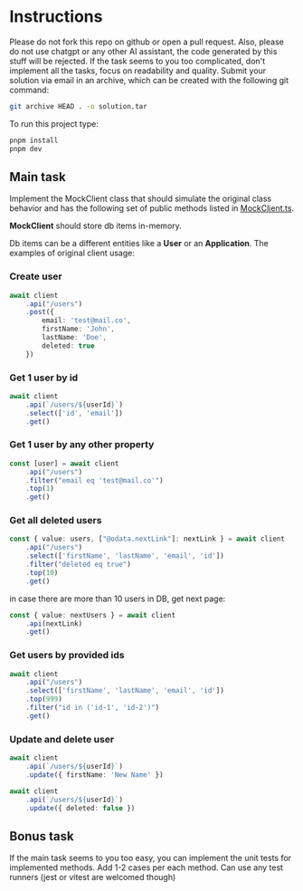 # Instructions

Please do not fork this repo on github or open a pull request.
Also, please do not use chatgpt or any other AI assistant, the code generated by this stuff will be rejected.
If the task seems to you too complicated, don't implement all the tasks, focus on readability and quality.
Submit your solution via email in an archive, which can be created with the following git command:

```bash
git archive HEAD . -o solution.tar
```

To run this project type:

```bash
pnpm install
pnpm dev
```

## Main task
Implement the MockClient class that should simulate the original class behavior
and has the following set of public methods listed in [MockClient.ts](./MockClient.ts).

**MockClient** should store db items in-memory.

Db items can be a different entities like a **User** or an **Application**.
The examples of original client usage:

### Create user

```typescript
await client
    .api("/users")
    .post({
        email: 'test@mail.co',
        firstName: 'John',
        lastName: 'Doe',
        deleted: true
    })
```


### Get 1 user by id

```typescript
await client
    .api(`/users/${userId}`)
    .select(['id', 'email'])
    .get()
```


### Get 1 user by any other property

```typescript
const [user] = await client
    .api("/users")
    .filter("email eq 'test@mail.co'")
    .top(1)
    .get()
```

### Get all deleted users

```typescript
const { value: users, ["@odata.nextLink"]: nextLink } = await client
    .api("/users")
    .select(['firstName', 'lastName', 'email', 'id'])
    .filter("deleted eq true")
    .top(10)
    .get()
```
 
in case there are more than 10 users in DB, get next page:

```typescript
const { value: nextUsers } = await client
    .api(nextLink)
    .get()
```

### Get users by provided ids

```typescript
await client
    .api("/users")
    .select(['firstName', 'lastName', 'email', 'id'])
    .top(999)
    .filter("id in ('id-1', 'id-2')")
    .get()
```

### Update and delete user

```typescript
await client
    .api(`/users/${userId}`)
    .update({ firstName: 'New Name' })
```

```typescript
await client
    .api(`/users/${userId}`)
    .update({ deleted: false })
```

## Bonus task

If the main task seems to you too easy, you can implement the unit tests for implemented methods.
Add 1-2 cases per each method.
Can use any test runners (jest or vitest are welcomed though)